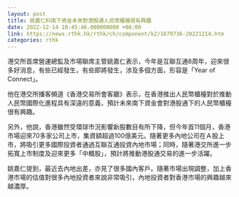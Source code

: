 ```yaml
---
layout: post
title: 姚嘉仁料南下資金未來對港股通人民幣櫃檯很有興趣
date: 2022-12-14 10:45:46.000000000 +08:00
link: https://news.rthk.hk/rthk/ch/component/k2/1679736-20221214.htm
categories: rthk
---
```


港交所首席營運總監及市場聯席主管姚嘉仁表示，今年是互聯互通8周年，迎來很多好消息，有些已經發生，有些即將發生，涉及多個方面，形容是「Year of Connect」。

他在港交所播客頻道《香港交易所會客廳》表示，在香港推出人民幣櫃檯對於推動人民幣國際化進程具有深遠的意義，預計未來南下資金會對港股通下的人民幣櫃檯很有興趣。

另外，他說，香港雖然受環球市況影響新股數目有所下降，但今年首11個月，香港市場迎來70多家公司上市，集資額超過100億美元。隨著更多內地公司在Ａ股上市，將吸引更多國際投資者通過互聯互通投資內地市場；同時，隨著港交所進一步拓寬上市制度及迎來更多「中概股」，預計將推動港股通交易的進一步活躍。

姚嘉仁提到，最近去內地出差，亦見了很多國內客戶。隨著市場出現調整，加上香港市場的估值對很多內地投資者來說非常吸引，內地投資者對香港市場的興趣越來越濃厚。
